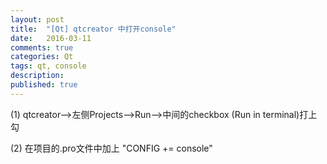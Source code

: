 ```yaml
---
layout: post
title:  "[Qt] qtcreator 中打开console"
date:   2016-03-11
comments: true
categories: Qt
tags: qt, console
description:
published: true
---
```



(1) qtcreator-->左侧Projects-->Run-->中间的checkbox (Run in terminal)打上勾


(2) 在项目的.pro文件中加上  "CONFIG += console"


